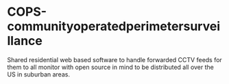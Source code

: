 # COPS-communityoperatedperimetersurveillance
Shared residential web based software to handle forwarded CCTV feeds for them to all monitor with open source in mind to be distributed all over the US in suburban areas.

